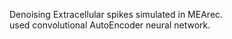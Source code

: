 Denoising Extracellular spikes simulated in MEArec.<br>
used convolutional AutoEncoder neural network.
